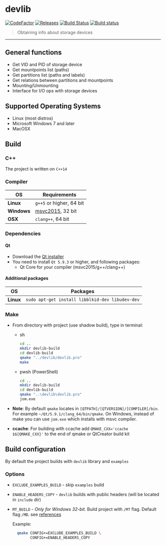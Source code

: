# devlib 

[![CodeFactor](https://www.codefactor.io/repository/github/emlid/devlib/badge)](https://www.codefactor.io/repository/github/emlid/devlib)
[![Releases](https://img.shields.io/github/release/emlid/devlib.svg)](https://github.com/emlid/devlib/releases)
[![Build Status](https://travis-ci.org/emlid/devlib.svg?branch=master)](https://travis-ci.org/emlid/devlib)
[![Build status](https://ci.appveyor.com/api/projects/status/7a03a27884mxbon1/branch/master?svg=true)](https://ci.appveyor.com/project/EmlidBuilderBot/devlib/branch/master)

> Obtaining info about storage devices

***

## General functions

+ Get VID and PID of storage device
+ Get mountpoints list (paths)
+ Get partitions list (paths and labels)
+ Get relations between partitions and mountpoints
+ Mounting/Unmounting
+ Interface for I/O ops with storage devices

## Supported Operating Systems

+ Linux (most distros)
+ Microsoft Windows 7 and later
+ MacOSX

## Build

### C++

The project is written on ```C++14```

### Compiler

| OS | Requirements |
| ------ | ------ |
| **Linux** | `g++5` or higher, 64 bit |
| **Windows** | [msvc2015](http://www.visualstudio.com/downloads/download-visual-studio-vs#d-express-windows-desktop), 32 bit |
| **OSX** | `clang++`, 64 bit |

### Dependencies

#### Qt

+ Download the [Qt installer](http://www.qt.io/download-open-source)
+ You need to install `Qt 5.9.3` or higher, and following packages:
  + Qt Core for your compiler (msvc2015/g++/clang++)

#### Additional packages

| OS | Packages |
| ------ | ------ |
| **Linux** | `sudo apt-get install libblkid-dev libudev-dev` |

### Make

+ From directory with project (use shadow build), type in terminal:
  + sh
    ```bash
    cd ..
    mkdir devlib-build
    cd devlib-build
    qmake "../devlib/devlib.pro"
    make
    ```

  + pwsh (PowerShell)
    ```bash
    cd ..
    mkdir devlib-build
    cd devlib-build
    qmake "..\devlib\devlib.pro"
    jom.exe
    ```

+ **Note**: By default ``qmake`` locates in ``[QTPATH]/[QTVERSION]/[COMPILER]/bin``. For example ```~/Qt/5.9.1/clang_64/bin/qmake```. On Windows, instead of make you can use ```jom.exe``` which installs with msvc compiler.

+ **ccache**: For building with ccache add `QMAKE_CXX='ccache $${QMAKE_CXX}'` to the end of qmake or QtCreator build kit

## Build configuration

By default the project builds with ``devlib`` library and ``examples``

### Options

+ ``EXCLUDE_EXAMPLES_BUILD`` - skip ``examples`` build
+ ``ENABLE_HEADERS_COPY`` - ``devlib`` builds with public headers (will be located in ``include`` dir)
+ ``MT_BUILD`` - *Only for Windows 32-bit.* Build project with ``/MT`` flag. Default flag ``/MD``. see [references](https://msdn.microsoft.com/en-us/library/2kzt1wy3.aspx)


  Example:

  ```bash
    qmake CONFIG+=EXCLUDE_EXAMPLES_BUILD \
          CONFIG+=ENABLE_HEADERS_COPY
  ```
